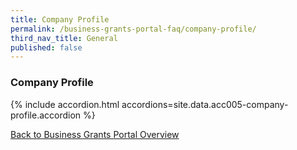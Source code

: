 ```yaml
---
title: Company Profile
permalink: /business-grants-portal-faq/company-profile/
third_nav_title: General
published: false
---
```


### Company Profile

{% include accordion.html accordions=site.data.acc005-company-profile.accordion %}

[Back to Business Grants Portal Overview](/business-grants-portal/)